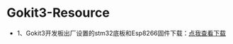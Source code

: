 # Gokit3-Resource

- 1、Gokit3开发板出厂设置的stm32底板和Esp8266固件下载：[点我查看下载](https://dev.gizwits.com/zh-cn/developer/resource/hardware?type=GoKit)
